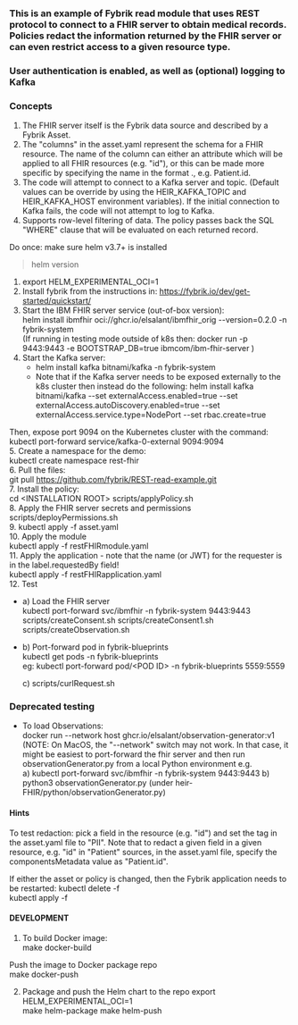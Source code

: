 ### This is an example of Fybrik read module that uses REST protocol to connect to a FHIR server to obtain medical records.  Policies redact the information returned by the FHIR server or can even restrict access to a given resource type.
### User authentication is enabled, as well as (optional) logging to Kafka

### Concepts
1. The FHIR server itself is the Fybrik data source and described by a Fybrik Asset.
2. The "columns" in the asset.yaml represent the schema for a FHIR resource.   The name of the column can either an
attribute which will be applied to all FHIR resources (e.g. "id"), or this can be made more specific by specifying
the name in the format <resource>.<attribute>, e.g. Patient.id.
3. The code will attempt to connect to a Kafka server and topic.  (Default values can be override by using the 
HEIR_KAFKA_TOPIC and HEIR_KAFKA_HOST environment variables).  If the initial connection to Kafka fails, the code 
will not attempt to log to Kafka. 
4. Supports row-level filtering of data.  The policy passes back the SQL 
"WHERE" clause that will be evaluated on each returned record.

Do once:  make sure helm v3.7+ is installed
> helm version

1. export HELM_EXPERIMENTAL_OCI=1
2. Install fybrik from the instructions in: https://fybrik.io/dev/get-started/quickstart/
3. Start the IBM FHIR server service (out-of-box version):   
helm install ibmfhir oci://ghcr.io/elsalant/ibmfhir_orig --version=0.2.0 -n fybrik-system  
(If running in testing mode outside of k8s then:
docker run -p 9443:9443 -e BOOTSTRAP_DB=true ibmcom/ibm-fhir-server )
4. Start the Kafka server:  
   - helm install kafka bitnami/kafka -n fybrik-system  
   - Note that if the Kafka server needs to be exposed externally to the k8s cluster then instead do the following:
helm install kafka bitnami/kafka --set externalAccess.enabled=true --set externalAccess.autoDiscovery.enabled=true --set externalAccess.service.type=NodePort --set rbac.create=true
 
Then, expose port 9094 on the Kubernetes cluster with the command:
kubectl port-forward service/kafka-0-external  9094:9094  
5. Create a namespace for the demo:  
kubectl create namespace rest-fhir  
6. Pull the files:  
git pull https://github.com/fybrik/REST-read-example.git  
7. Install the policy:  
cd \<INSTALLATION ROOT>
scripts/applyPolicy.sh  
8. Apply the FHIR server secrets and permissions  
scripts/deployPermissions.sh  
9. kubectl apply -f asset.yaml  
10. Apply the module  
kubectl apply -f restFHIRmodule.yaml  
11. Apply the application - note that the name (or JWT) for the requester is in the label.requestedBy field!  
kubectl apply -f restFHIRapplication.yaml  
12. Test  
- a) Load the FHIR server  
kubectl port-forward svc/ibmfhir -n fybrik-system 9443:9443  
scripts/createConsent.sh
scripts/createConsent1.sh
scripts/createObservation.sh

- b) Port-forward pod in fybrik-blueprints  
 kubectl get pods -n fybrik-blueprints  
eg: kubectl port-forward pod/\<POD ID> -n fybrik-blueprints 5559:5559  

  c) scripts/curlRequest.sh

### Deprecated testing
- To load Observations:  
  docker run --network host ghcr.io/elsalant/observation-generator:v1  
(NOTE: On MacOS, the "--network" switch may not work.  In that case, it might be easiest to port-forward the fhir server and 
then run observationGenerator.py from a local Python environment
e.g.  
  a) kubectl port-forward svc/ibmfhir -n fybrik-system 9443:9443 
  b) python3 observationGenerator.py (under heir-FHIR/python/observationGenerator.py) 

#### Hints
To test redaction: pick a field in the resource (e.g. "id") and set the tag in the asset.yaml file to "PII".
Note that to redact a given field in a given resource, e.g. "id" in "Patient" sources, in the asset.yaml file, specify the componentsMetadata value as "Patient.id".

If either the asset or policy is changed, then the Fybrik application needs to be restarted:
kubectl delete -f <name of FybrikApplication file>  
kubectl apply -f <name of FybrikApplication file> 
 
#### DEVELOPMENT

1. To build Docker image:  
make docker-build  

Push the image to Docker package repo  
make docker-push

2. Package and push the Helm chart to the repo 
export HELM_EXPERIMENTAL_OCI=1  
make helm-package 
make helm-push
